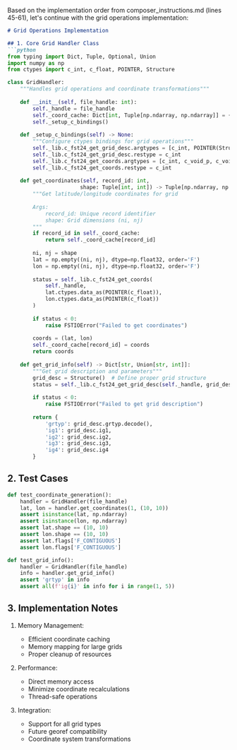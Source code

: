 Based on the implementation order from composer_instructions.md (lines 45-61), let's continue with the grid operations implementation:

```markdown:fst24_python/prompts/03b_grid_operations.md
# Grid Operations Implementation

## 1. Core Grid Handler Class
```python
from typing import Dict, Tuple, Optional, Union
import numpy as np
from ctypes import c_int, c_float, POINTER, Structure

class GridHandler:
    """Handles grid operations and coordinate transformations"""
    
    def __init__(self, file_handle: int):
        self._handle = file_handle
        self._coord_cache: Dict[int, Tuple[np.ndarray, np.ndarray]] = {}
        self._setup_c_bindings()
    
    def _setup_c_bindings(self) -> None:
        """Configure ctypes bindings for grid operations"""
        self._lib.c_fst24_get_grid_desc.argtypes = [c_int, POINTER(Structure)]
        self._lib.c_fst24_get_grid_desc.restype = c_int
        self._lib.c_fst24_get_coords.argtypes = [c_int, c_void_p, c_void_p]
        self._lib.c_fst24_get_coords.restype = c_int
    
    def get_coordinates(self, record_id: int, 
                       shape: Tuple[int, int]) -> Tuple[np.ndarray, np.ndarray]:
        """Get latitude/longitude coordinates for grid
        
        Args:
            record_id: Unique record identifier
            shape: Grid dimensions (ni, nj)
        """
        if record_id in self._coord_cache:
            return self._coord_cache[record_id]
            
        ni, nj = shape
        lat = np.empty((ni, nj), dtype=np.float32, order='F')
        lon = np.empty((ni, nj), dtype=np.float32, order='F')
        
        status = self._lib.c_fst24_get_coords(
            self._handle,
            lat.ctypes.data_as(POINTER(c_float)),
            lon.ctypes.data_as(POINTER(c_float))
        )
        
        if status < 0:
            raise FSTIOError("Failed to get coordinates")
            
        coords = (lat, lon)
        self._coord_cache[record_id] = coords
        return coords
    
    def get_grid_info(self) -> Dict[str, Union[str, int]]:
        """Get grid description and parameters"""
        grid_desc = Structure()  # Define proper grid structure
        status = self._lib.c_fst24_get_grid_desc(self._handle, grid_desc)
        
        if status < 0:
            raise FSTIOError("Failed to get grid description")
            
        return {
            'grtyp': grid_desc.grtyp.decode(),
            'ig1': grid_desc.ig1,
            'ig2': grid_desc.ig2,
            'ig3': grid_desc.ig3,
            'ig4': grid_desc.ig4
        }
```

## 2. Test Cases
```python
def test_coordinate_generation():
    handler = GridHandler(file_handle)
    lat, lon = handler.get_coordinates(1, (10, 10))
    assert isinstance(lat, np.ndarray)
    assert isinstance(lon, np.ndarray)
    assert lat.shape == (10, 10)
    assert lon.shape == (10, 10)
    assert lat.flags['F_CONTIGUOUS']
    assert lon.flags['F_CONTIGUOUS']

def test_grid_info():
    handler = GridHandler(file_handle)
    info = handler.get_grid_info()
    assert 'grtyp' in info
    assert all(f'ig{i}' in info for i in range(1, 5))
```

## 3. Implementation Notes

1. Memory Management:
   - Efficient coordinate caching
   - Memory mapping for large grids
   - Proper cleanup of resources

2. Performance:
   - Direct memory access
   - Minimize coordinate recalculations
   - Thread-safe operations

3. Integration:
   - Support for all grid types
   - Future georef compatibility
   - Coordinate system transformations
